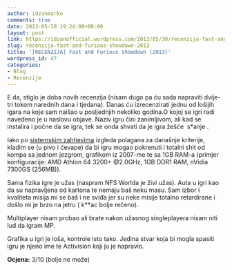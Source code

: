 ```yaml
---
author: idzanmarko
comments: true
date: 2013-05-30 19:24:00+00:00
layout: post
link: https://idzanofficial.wordpress.com/2013/05/30/recenzija-fast-and-furious-showdown-2013/
slug: recenzija-fast-and-furious-showdown-2013
title: '[RECENZIJA] Fast and Furious Showdown (2013)'
wordpress_id: 47
categories:
- Blog
- Recenzije
---
```


E da, stiglo je doba novih recenzija (nisam dugo pa ću sada napraviti dvije-tri tokom narednih dana i tjedana). Danas ću izrecenzirati jednu od lošijih igara na koje sam naišao u posljednjih nekoliko godina.O kojoj se igri radi navedeno je u naslovu objave. Naziv igru čini zanimljivom, ali kad se instalira i počne da se igra, tek se onda shvati da je igra žešće  s*anje .  
  
Iako po [sistemskim zahtjevima](http://games-requirements.com/9771/Fast-and-Furious-Showdown) izgleda polagana za današnje kriterije, kladim se (u pivo i ćevape) da bi igru mogao pokrenuti i totalni shit od kompa sa jednom jezgrom, grafikom iz 2007-me te sa 1GB RAM-a (primjer konfiguracije: AMD Athlon 64 3200+ @2.0GHz, 1GB DDR1 RAM, nVidia 7300GS (256MB)).  
  
Sama fizika igre je užas (naspram NFS Worlda je živi užas). Auta u igri kao da su napravljena od kartona te nemaju baš neku masu. Sam izbor i kvaliteta misija mi se baš i ne sviđa jer su neke misije totalno retardirane i došlo mi je brzo na jetru ( k**ac bolje rečeno).  
  
Multiplayer nisam probao ali brate nakon užasnog singleplayera nisam niti lud da igram MP.  
  
Grafika u igri je loša, kontrole isto tako. Jedina stvar koja bi mogla spasiti igru je njeno ime te Activision koji ju je napravio.  
  
**Ocjena:** 3/10 (bolje ne može)
